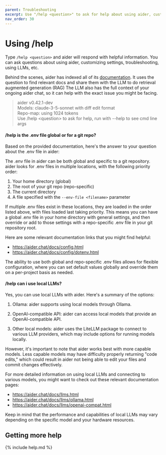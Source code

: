 ```yaml
---
parent: Troubleshooting
excerpt: Use "/help <question>" to ask for help about using aider, customizing settings, troubleshooting, using LLMs, etc.
nav_order: 30
---
```


# Using /help

Type `/help <question>` and
aider will respond with helpful information.
You can ask questions about using aider, 
customizing settings, troubleshooting, using LLMs, etc.

Behind the scenes, aider has indexed all of its
[documentation](https://aider.chat/).
It uses the question to find relevant docs
and share them with the LLM to do
retrieval augmented generation (RAG)
The LLM also has the full context of your ongoing
aider chat,
so it can help with the exact issue you might be facing.


<div class="chat-transcript" markdown="1">

> aider v0.42.1-dev  
> Models: claude-3-5-sonnet with diff edit format  
> Repo-map: using 1024 tokens  
> Use /help \<question\> to ask for help, run with --help to see cmd line args  

#### /help is the .env file global or for a git repo?

Based on the provided documentation, here's the answer to your question about the .env file in aider:

The .env file in aider can be both global and specific to a git repository. aider looks for .env files in multiple locations, with the following priority order:

1. Your home directory (global)
2. The root of your git repo (repo-specific)
3. The current directory
4. A file specified with the `--env-file <filename>` parameter

If multiple .env files exist in these locations, they are loaded in the order listed above, with files loaded last taking priority. This means you can have a global .env file in your home directory with general settings, and then override or add to those settings with a repo-specific .env file in your git repository root.

Here are some relevant documentation links that you might find helpful:

- https://aider.chat/docs/config.html
- https://aider.chat/docs/config/dotenv.html

The ability to use both global and repo-specific .env files allows for flexible configuration, where you can set default values globally and override them on a per-project basis as needed.

</div>
<div class="chat-transcript" markdown="1">

#### /help can i use local LLMs?

Yes, you can use local LLMs with aider. Here's a summary of the options:

1. Ollama: aider supports using local models through Ollama.

2. OpenAI-compatible API: aider can access local models that provide an OpenAI-compatible API.

3. Other local models: aider uses the LiteLLM package to connect to various LLM providers, which may include options for running models locally.

However, it's important to note that aider works best with more capable models. Less capable models may have difficulty properly returning "code edits," which could result in aider not being able to edit your files and commit changes effectively.

For more detailed information on using local LLMs and connecting to various models, you might want to check out these relevant documentation pages:

- https://aider.chat/docs/llms.html
- https://aider.chat/docs/llms/ollama.html
- https://aider.chat/docs/llms/openai-compat.html

Keep in mind that the performance and capabilities of local LLMs may vary depending on the specific model and your hardware resources.

</div>


## Getting more help

{% include help.md %}
